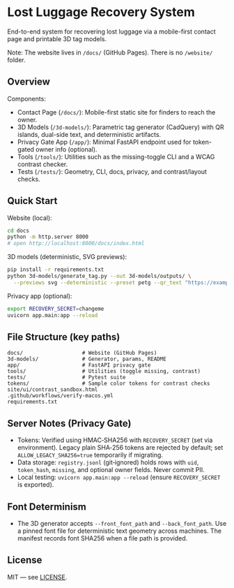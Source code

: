 # Lost Luggage Recovery System

End-to-end system for recovering lost luggage via a mobile-first contact page and printable 3D tag models.

Note: The website lives in `/docs/` (GitHub Pages). There is no `/website/` folder.

## Overview

Components:
- Contact Page (`/docs/`): Mobile-first static site for finders to reach the owner.
- 3D Models (`/3d-models/`): Parametric tag generator (CadQuery) with QR islands, dual-side text, and deterministic artifacts.
- Privacy Gate App (`/app/`): Minimal FastAPI endpoint used for token-gated owner info (optional).
- Tools (`/tools/`): Utilities such as the missing-toggle CLI and a WCAG contrast checker.
- Tests (`/tests/`): Geometry, CLI, docs, privacy, and contrast/layout checks.

## Quick Start

Website (local):
```bash
cd docs
python -m http.server 8000
# open http://localhost:8000/docs/index.html
```

3D models (deterministic, SVG previews):
```bash
pip install -r requirements.txt
python 3d-models/generate_tag.py --out 3d-models/outputs/ \
  --previews svg --deterministic --preset petg --qr_text "https://example.com/RECOVER?u=DEMO"
```

Privacy app (optional):
```bash
export RECOVERY_SECRET=changeme
uvicorn app.main:app --reload
```

## File Structure (key paths)

```
docs/                   # Website (GitHub Pages)
3d-models/              # Generator, params, README
app/                    # FastAPI privacy gate
tools/                  # Utilities (toggle missing, contrast)
tests/                  # Pytest suite
tokens/                 # Sample color tokens for contrast checks
site/ui/contrast_sandbox.html
.github/workflows/verify-macos.yml
requirements.txt
```

## Server Notes (Privacy Gate)

- Tokens: Verified using HMAC‑SHA256 with `RECOVERY_SECRET` (set via environment). Legacy plain SHA‑256 tokens are rejected by default; set `ALLOW_LEGACY_SHA256=true` temporarily if migrating.
- Data storage: `registry.jsonl` (git‑ignored) holds rows with `uid`, `token_hash`, `missing`, and optional owner fields. Never commit PII.
- Local testing: `uvicorn app.main:app --reload` (ensure `RECOVERY_SECRET` is exported).

## Font Determinism

- The 3D generator accepts `--front_font_path` and `--back_font_path`. Use a pinned font file for deterministic text geometry across machines. The manifest records font SHA256 when a file path is provided.

## License

MIT — see [LICENSE](LICENSE).

